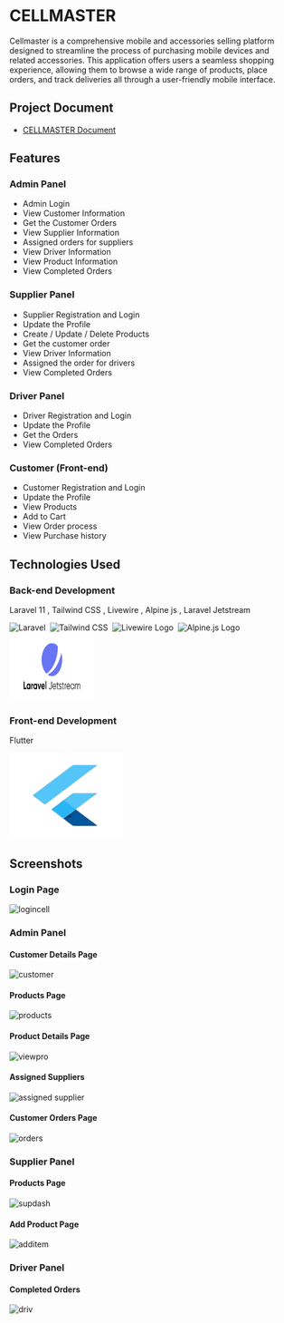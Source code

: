 
# CELLMASTER

Cellmaster is a comprehensive mobile and accessories selling platform designed to streamline the process of purchasing mobile devices and related accessories. This application offers users a seamless shopping experience, allowing them to browse a wide range of products, place orders, and track deliveries all through a user-friendly mobile interface. 

## Project Document

 - [CELLMASTER Document](./cellmaster.pdf)
 
## Features

### Admin Panel
- Admin Login
- View Customer Information 
- Get the Customer Orders
- View Supplier Information
- Assigned orders for suppliers
- View Driver Information
- View Product Information
- View Completed Orders

### Supplier Panel
- Supplier Registration and Login
- Update the Profile
- Create / Update / Delete Products
- Get the customer order 
- View Driver Information
- Assigned the order for drivers
- View Completed Orders

### Driver Panel
- Driver Registration and Login
- Update the Profile
- Get the Orders
- View Completed Orders

### Customer (Front-end)
- Customer Registration and Login
- Update the Profile
- View Products
- Add to Cart
- View Order process
- View Purchase history





## Technologies Used
### Back-end Development
Laravel 11 , Tailwind CSS , Livewire , Alpine js , Laravel Jetstream

<img src="https://laravel.com/img/logomark.min.svg" alt="Laravel" width="100" height="100"/>&nbsp;   <img src="https://upload.wikimedia.org/wikipedia/commons/d/d5/Tailwind_CSS_Logo.svg" alt="Tailwind CSS" width="100" height="100" margin-right="50px"/>&nbsp; <img src="https://laravel-livewire.com/img/logo.svg" alt="Livewire Logo" width="100" height="100" margin-right="100px" /> &nbsp;<img src="https://alpinejs.dev/logo.svg" alt="Alpine.js Logo" width="100" height="100" margin-right="50px" />&nbsp; <img src="public/images/jetsrteam.png" alt="Livewire Logo" width="150" height="120" margin-right="100px" />


### Front-end Development
Flutter

<img src="public/images/flutter.png" alt="Flutter Logo" width="200" height="150" />









## Screenshots

### Login Page
![logincell](https://github.com/user-attachments/assets/0e41736b-0a17-46f0-9a1b-48e1d9e56b88)

### Admin Panel
#### Customer Details Page
![customer](https://github.com/user-attachments/assets/a70a3343-cd00-443b-9548-3f768eafbe4c)

#### Products Page
![products](https://github.com/user-attachments/assets/3fe97cf6-01cd-4021-b85a-19782b70ef59)

#### Product Details Page
![viewpro](https://github.com/user-attachments/assets/aac2edd5-b84f-4bf7-a148-fe01adc2c4fc)

#### Assigned Suppliers
![assigned supplier](https://github.com/user-attachments/assets/901a7c3b-9557-4248-b6f6-2907555a5628)

#### Customer Orders Page
![orders](https://github.com/user-attachments/assets/04ef9df1-a035-49d0-a410-5e233a4794bb)

### Supplier Panel
#### Products Page
![supdash](https://github.com/user-attachments/assets/465579b4-5065-4931-ac2d-62ab4070df9b)

#### Add Product Page
![additem](https://github.com/user-attachments/assets/99acde13-7bc8-4a21-8638-7afaf33f7876)

### Driver Panel
#### Completed Orders
![driv](https://github.com/user-attachments/assets/81455673-a4de-44b1-8cf3-35ea51350be6)













